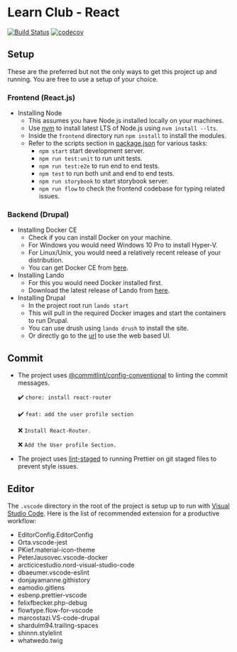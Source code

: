 # Learn Club - React

[![Build Status](https://travis-ci.com/skippednote/learn-club-react.svg?branch=master)](https://travis-ci.com/skippednote/learn-club-react)
[![codecov](https://codecov.io/gh/skippednote/learn-club-react/branch/master/graph/badge.svg)](https://codecov.io/gh/skippednote/learn-club-react)

## Setup

These are the preferred but not the only ways to get this project up and running.
You are free to use a setup of your choice.

### Frontend (React.js)

* Installing Node
  * This assumes you have Node.js installed locally on your machines.
  * Use [nvm](https://github.com/creationix/nvm) to install latest LTS of Node.js using `nvm install --lts`.
  * Inside the `frontend` directory run `npm install` to install the modules.
  * Refer to the scripts section in [package.json](frontend/package.json) for various tasks:
    * `npm start` start development server.
    * `npm run test:unit` to run unit tests.
    * `npm run test:e2e` to run end to end tests.
    * `npm test` to run both unit and end to end tests.
    * `npm run storybook` to start storybook server.
    * `npm run flow` to check the frontend codebase for typing related issues.

### Backend (Drupal)

* Installing Docker CE
  * Check if you can install Docker on your machine.
  * For Windows you would need Windows 10 Pro to install Hyper-V.
  * For Linux/Unix, you would need a relatively recent release of your distribution.
  * You can get Docker CE from [here](https://www.docker.com/community-edition).
* Installing Lando
  * For this you would need Docker installed first.
  * Download the latest release of Lando from [here](https://github.com/lando/lando/releases).
* Installing Drupal
  * In the project root run `lando start`
  * This will pull in the required Docker images and start the containers to run Drupal.
  * You can use drush using `lando drush` to install the site.
  * Or directly go to the [url](lcr.lndo.site/) to use the web based UI.

## Commit

* The project uses [@commitlint/config-conventional](https://github.com/marionebl/commitlint/tree/master/%40commitlint/config-conventional) to linting the commit messages.

  ✔️ `chore: install react-router`

  ✔️ `feat: add the user profile section`

  ❌ `Install React-Router.`

  ❌ `Add the User profile Section.`

* The project uses [lint-staged](https://github.com/okonet/lint-staged) to running Prettier on git staged files to prevent style issues.

## Editor

The `.vscode` directory in the root of the project is setup up to run with [Visual Studio Code](https://code.visualstudio.com/).
Here is the list of recommended extension for a productive workflow:

* EditorConfig.EditorConfig
* Orta.vscode-jest
* PKief.material-icon-theme
* PeterJausovec.vscode-docker
* arcticicestudio.nord-visual-studio-code
* dbaeumer.vscode-eslint
* donjayamanne.githistory
* eamodio.gitlens
* esbenp.prettier-vscode
* felixfbecker.php-debug
* flowtype.flow-for-vscode
* marcostazi.VS-code-drupal
* shardulm94.trailing-spaces
* shinnn.stylelint
* whatwedo.twig
